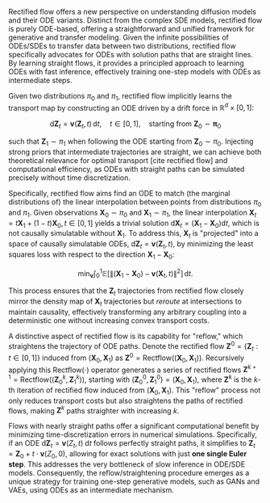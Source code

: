 Rectified flow offers a new perspective on understanding diffusion models and their ODE variants. Distinct from the complex SDE models, rectified flow is purely ODE-based, offering a straightforward and unified framework for generative and transfer modeling. Given the infinite possibilities of ODEs/SDEs to transfer data between two distributions, rectified flow specifically advocates for ODEs with solution paths that are straight lines. By learning straight flows, it provides a principled approach to learning ODEs with fast inference, effectively training one-step models with ODEs as intermediate steps.

Given two distributions $\pi_0$ and $\pi_1$, rectified flow implicitly learns the transport map by constructing an ODE driven by a drift force in $\mathbb R^d \times [0,1]$:

$$\mathrm d \mathbf Z_t = \mathbf v(\mathbf Z_t ,t) \, \mathrm dt, \quad t \in [0,1], \quad \text{starting from }\mathbf Z_0 \sim \mathbf\pi_0$$

such that $\mathbf Z_1 \sim \pi_1$ when following the ODE starting from $\mathbf Z_0 \sim \pi_0$. Injecting strong priors that intermediate trajectories are straight, we can achieve both theoretical relevance for optimal transport [cite rectified flow] and computational efficiency, as ODEs with straight paths can be simulated precisely without time discretization.

Specifically, rectified flow aims find an ODE to match (the marginal distributions of) the linear interpolation between points from distributions $\pi_0$ and $\pi_1$. Given observations $\mathbf{X}_0 \sim \pi_0$ and $\mathbf{X}_1 \sim \pi_1$, the linear interpolation $\mathbf{X}_t=t\mathbf{X}_1 + (1-t)\mathbf{X}_0, t\in [0,1]$ yields a trivial solution $\mathrm{d}\mathbf{X}_t = (\mathbf{X}_1 - \mathbf{X}_0)\mathrm{d}t$, which is not causally simulatable without $\mathbf{X}_1$. To address this, $\mathbf{X}_t$ is "projected" into a space of causally simulatable ODEs, $\mathrm{d}\mathbf{Z}_t = \mathbf{v}(\mathbf{Z}_t, t)$, by minimizing the least squares loss with respect to the direction $\mathbf{X}_1 - \mathbf{X}_0$:

$$\min_{\mathbf v} \int_0^1  \mathbb{E}\left [\lVert{(\mathbf X_1-\mathbf X_0) - \mathbf v(\mathbf X_t, t)}\rVert^2\right] \,\mathrm{d}t.$$

This process ensures that the $\mathbf{Z}_t$ trajectories from rectified flow closely mirror the density map of $\mathbf{X}_t$ trajectories but *reroute* at intersections to maintain causality, effectively transforming any arbitrary coupling into a deterministic one without increasing convex transport costs.

A distinctive aspect of rectified flow is its capability for "reflow," which straightens the trajectory of ODE paths. Denote the rectified flow $\boldsymbol Z^0 = \{ \mathbf Z_t: t\in[0,1]\}$ induced from $(\mathbf X_0,\mathbf X_1)$ as $\boldsymbol Z^0 = \mathsf{Rectflow}((\mathbf X_0,\mathbf X_1))$. Recursively applying this $\mathsf{Rectflow}(\cdot)$ operator generates a series of rectified flows $\boldsymbol Z^{k+1} = \mathsf{Rectflow}((\mathbf Z_0^k, \mathbf Z_1^k))$, starting with $(\mathbf Z_0^0,\mathbf Z_1^0)=(\mathbf X_0,\mathbf X_1)$, where $\boldsymbol Z^k$ is the $k$-th iteration of rectified flow induced from $(\mathbf X_0,\mathbf X_1)$. This "reflow" process not only reduces transport costs but also straightens the paths of rectified flows, making $\boldsymbol Z^k$ paths straighter with increasing $k$.

Flows with nearly straight paths offer a significant computational benefit by minimizing time-discretization errors in numerical simulations. Specifically, if an ODE $\mathrm{d} \mathbf Z_t =\mathbf v(Z_t,t)\; \mathrm{d}t$ follows perfectly straight paths, it simplifies to $\mathbf Z_t = \mathbf Z_0 + t \cdot\mathbf v(Z_0, 0),$ allowing for exact solutions with just **one single Euler step**. This addresses the very bottleneck of slow inference in ODE/SDE models. Consequently, the reflow/straightening procedure emerges as a unique strategy for training one-step generative models, such as GANs and VAEs, using ODEs as an intermediate mechanism. 

